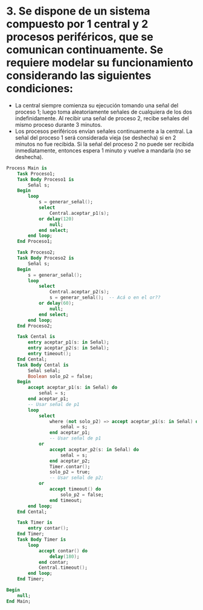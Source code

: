 # 3. Se dispone de un sistema compuesto por 1 central y 2 procesos periféricos, que se comunican continuamente. Se requiere modelar su funcionamiento considerando las siguientes condiciones:

- La central siempre comienza su ejecución tomando una señal del proceso 1; luego toma aleatoriamente señales de cualquiera de los dos indefinidamente. Al recibir una señal de proceso 2, recibe señales del mismo proceso durante 3 minutos.
- Los procesos periféricos envían señales continuamente a la central. La señal del proceso 1 será considerada vieja (se deshecha) si en 2 minutos no fue recibida. Si la señal del proceso 2 no puede ser recibida inmediatamente, entonces espera 1 minuto y vuelve a mandarla (no se deshecha).

```ada
Process Main is
    Task Proceso1;
    Task Body Proceso1 is
        Señal s;
    Begin
        loop
            s = generar_señal();
            select
                Central.aceptar_p1(s);
            or delay(120)
                null;
            end select;
        end loop;
    End Proceso1;

    Task Proceso2;
    Task Body Proceso2 is
        Señal s;
    Begin
        s = generar_señal();
        loop
            select
                Central.aceptar_p2(s);
                s = generar_señal();  -- Acá o en el or??
            or delay(60);
                null;
            end select;
        end loop;
    End Proceso2;

    Task Cental is
        entry aceptar_p1(s: in Señal);
        entry aceptar_p2(s: in Señal);
        entry timeout();
    End Cental;
    Task Body Cental is
        Señal señal;
        Boolean solo_p2 = false;
    Begin
        accept aceptar_p1(s: in Señal) do
            señal = s;
        end aceptar_p1;
        -- Usar señal de p1
        loop
            select
                where (not solo_p2) => accept aceptar_p1(s: in Señal) do
                    señal = s;
                end aceptar_p1;
                -- Usar señal de p1
            or
                accept aceptar_p2(s: in Señal) do
                    señal = s;
                end aceptar_p2;
                Timer.contar();
                solo_p2 = true;
                -- Usar señal de p2;
            or
                accept timeout() do
                    solo_p2 = false;
                end timeout;
        end loop;
    End Cental;

    Task Timer is
        entry contar();
    End Timer;
    Task Body Timer is
        loop
            accept contar() do
                delay(180);
            end contar;
            Central.timeout();
        end loop;
    End Timer;

Begin
    null;
End Main;
```
